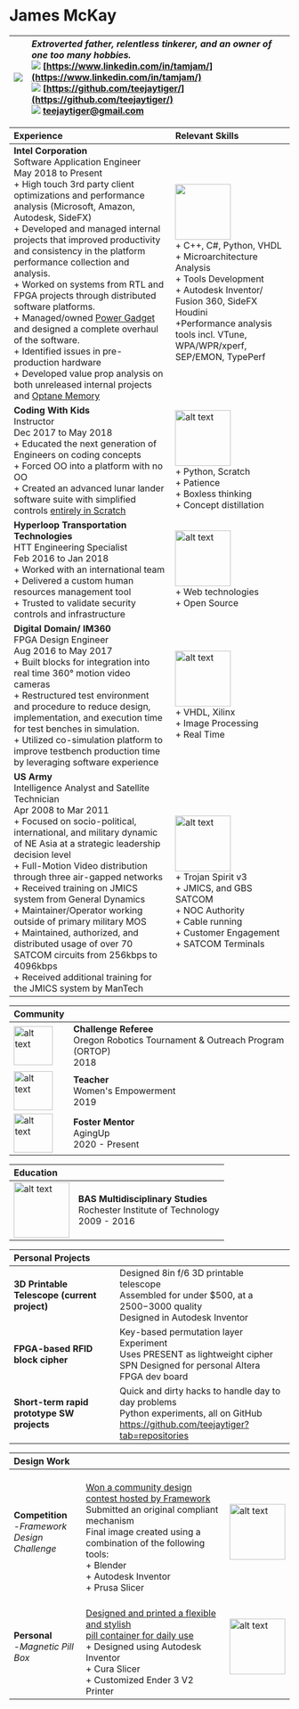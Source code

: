 # James McKay

| ![](https://media-exp3.licdn.com/dms/image/C5603AQEQEa6jub-sFA/profile-displayphoto-shrink_100_100/0/1589820219984?e=1631145600&v=beta&t=DV4aZfw31chqo5CW8DDexDB1P4lHUcM-W4ukmby2gWE)  |  *Extroverted father, relentless tinkerer, and an owner of one too many hobbies.* </br> ![](https://cdn.exclaimer.com/Handbook%20Images/linkedin-icon_24x24.png) [https://www.linkedin.com/in/tamjam/](https://www.linkedin.com/in/tamjam/)  <br />  ![](https://files.softicons.com/download/social-media-icons/flat-gradient-social-icons-by-guilherme-lima/png/24x24/Github.png) [https://github.com/teejaytiger/](https://github.com/teejaytiger/) </br> ![](https://files.softicons.com/download/web-icons/web-2-icon-set-by-anders-bjarnle/png/24x24/gmail.png) [teejaytiger@gmail.com](mailto:teejaytiger@gmail.com) |
|--:|:--|

|Experience | Relevant Skills| 
|:--|:--|
|**Intel Corporation**</br> Software Application Engineer </br> May 2018 to Present </br> + High touch 3rd party client optimizations and performance analysis (Microsoft, Amazon, Autodesk, SideFX) <br> + Developed and managed internal projects that improved productivity and consistency in the platform performance collection and analysis. <br> + Worked on systems from RTL and FPGA projects through distributed software platforms. <br> + Managed/owned [Power Gadget](https://software.intel.com/content/www/us/en/develop/articles/intel-power-gadget.html) and designed a complete overhaul of the software. <br> + Identified issues in pre-production hardware <br> + Developed value prop analysis on both unreleased internal projects and [Optane Memory](https://www.intel.com/content/www/us/en/products/details/memory-storage/optane-memory.html)  | <img src="https://media-exp1.licdn.com/dms/image/C560BAQGpvWtEtj9oTQ/company-logo_200_200/0/1625151708870?e=1674691200&v=beta&t=cYIq6QwfOUjHoCnyGy-C4DT8wj5pmWL0zuzkRfZWC-Q" width=100 height=100> </br> + C++, C#, Python, VHDL </br> + Microarchitecture Analysis </br> + Tools Development </br> + Autodesk Inventor/ Fusion 360, SideFX Houdini </br> +Performance analysis tools incl. VTune, WPA/WPR/xperf, SEP/EMON, TypePerf | 
|**Coding With Kids** </br> Instructor </br> Dec 2017 to May 2018 </br> + Educated the next generation of Engineers on coding concepts </br> + Forced OO into a platform with no OO </br> + Created an advanced lunar lander software suite with simplified controls [entirely in Scratch](https://scratch.mit.edu/projects/212413890/) | <img src=https://d3t4xfu733v2tb.cloudfront.net/logo/logo_220x220_white_yellow_orange.png alt="alt text" width=100 height=100> </br> + Python, Scratch </br> + Patience </br> + Boxless thinking </br> + Concept distillation | 
|**Hyperloop Transportation Technologies** </br> HTT Engineering Specialist </br> Feb 2016 to Jan 2018 </br> + Worked with an international team </br> + Delivered a custom human resources management tool </br> + Trusted to validate security controls and infrastructure | <img src=https://logo.clearbit.com/hyperloop.global?size alt="alt text" width=100 height=100> </br> + Web technologies </br> + Open Source | 
|**Digital Domain/ IM360** </br> FPGA Design Engineer </br> Aug 2016 to May 2017 </br> + Built blocks for integration into real time 360° motion video cameras </br> + Restructured test environment and procedure to reduce design, implementation, and execution time for test benches in simulation. </br> + Utilized co-simulation platform to improve testbench production time by leveraging software experience | <img src="https://media-exp1.licdn.com/dms/image/C4E0BAQEgJBoU_R6Ocg/company-logo_200_200/0/1654277382687?e=2147483647&v=beta&t=RyV8pGhjuhhnB-5n38E5pSI39go0yv7LANEkeJUA-uk" alt="alt text" width=100 height=100> </br> + VHDL, Xilinx </br> + Image Processing </br> + Real Time | 
|**US Army** </br> Intelligence Analyst and Satellite Technician </br> Apr 2008 to Mar 2011 </br> + Focused on socio-political, international, and military dynamic of NE Asia at a strategic leadership decision level </br> + Full-Motion Video distribution through three air-gapped networks </br> + Received training on JMICS system from General Dynamics </br> + Maintainer/Operator working outside of primary military MOS </br> + Maintained, authorized, and distributed usage of over 70 SATCOM circuits from 256kbps to 4096kbps </br> + Received additional training for the JMICS system by ManTech | <img src=https://iconape.com/wp-content/png_logo_vector/us-army-logo.png alt="alt text" width=100 height=100> </br> + Trojan Spirit v3 </br> + JMICS, and GBS SATCOM </br> + NOC Authority </br> + Cable running </br> + Customer Engagement </br> + SATCOM Terminals| 

|**Community**||
|:--|:--|
|<img src=https://assets.bbhub.io/company/sites/51/2021/02/FIRST_Vertical_RGB_reverse.png alt="alt text" width=70 height=70>| **Challenge Referee** </br> Oregon Robotics Tournament & Outreach Program (ORTOP) </br> 2018 |
|<img src=https://cdn.zappy.app/eeacaabe870e79550c25d7dbf689c52f.png alt="alt text" width=70 height=70>| **Teacher** </br> Women's Empowerment </br> 2019 |
|<img src=https://cdn.zappy.app/faf30190e30793264f40f818e02862fb.png alt="alt text" width=70 height=70>| **Foster Mentor** </br> AgingUp </br> 2020 - Present |

| **Education** ||
|:--|:--|
|<img src=https://www.sassafras.com/wp-content/uploads/2018/04/1200px-Rochester_Institute_of_Technology_seal.svg_.png alt="alt text" width=100 height=100>| **BAS Multidisciplinary Studies** </br> Rochester Institute of Technology </br> 2009 - 2016 |

| **Personal Projects** ||
|:--|:--|
| **3D Printable Telescope (current project)** | Designed 8in f/6 3D printable telescope </br> Assembled for under $500, at a $2500-$3000 quality </br> Designed in Autodesk Inventor |
| **FPGA-based RFID block cipher** | Key-based permutation layer Experiment </br> Uses PRESENT as lightweight cipher </br> SPN Designed for personal Altera FPGA dev board |
| **Short-term rapid prototype SW projects** | Quick and dirty hacks to handle day to day problems </br> Python experiments, all on GitHub </br> https://github.com/teejaytiger?tab=repositories |

| **Design Work** |||
|:--|:--|:--|
| **Competition** <br> -_Framework <br> Design Challenge_ |  </br> [Won a community design contest hosted by Framework](https://twitter.com/FrameworkPuter/status/1563226463406399495) </br> Submitted an original compliant mechanism <br> Final image created using a combination of the following tools: <br>+ Blender <br>+ Autodesk Inventor <br>+ Prusa Slicer |<img src="https://pbs.twimg.com/media/Fa94Np8UcAIUHYF?format=jpg&name=thumb" alt="alt text" width=100 height=100>|
| **Personal** <br> -_Magnetic Pill Box_ |  </br> [Designed and printed a flexible and stylish </br> pill container for daily use](https://sickscootertricks.com/assets/img/pill_box_render.png) <br> + Designed using Autodesk Inventor <br> + Cura Slicer <br> + Customized Ender 3 V2 Printer |<img src="https://sickscootertricks.com/assets/img/pill_box_render.png" alt="alt text" width=100 height=auto>|
